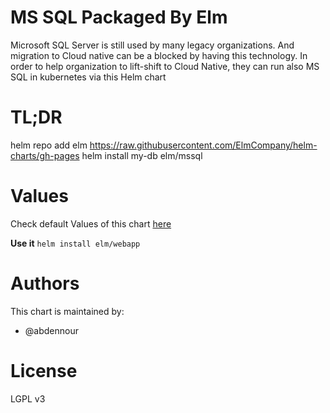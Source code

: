 # MS SQL Packaged By Elm
Microsoft SQL Server is still used by many legacy organizations. And migration to Cloud native can be a blocked by having this technology.
In order to help organization to lift-shift to Cloud Native, they can run also MS SQL in kubernetes via this Helm chart

# TL;DR
helm repo add elm https://raw.githubusercontent.com/ElmCompany/helm-charts/gh-pages
helm install my-db elm/mssql

# Values

Check default Values of this chart [here](https://github.com/ElmCompany/helm-charts/blob/master/charts/mssql/values.yaml)



**Use it** `helm install elm/webapp`

# Authors

This chart is maintained by: 
- @abdennour 

# License

LGPL v3